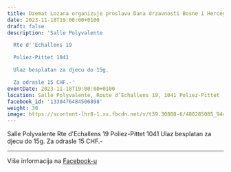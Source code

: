 ```yaml
---
title: Dzemat Lozana organizuje proslavu Dana drzavnosti Bosne i Hercegovine
date: 2023-11-18T19:00:00+0100
draft: false
description: 'Salle Polyvalente

  Rte d''Echallens 19

  Poliez-Pittet 1041

  Ulaz besplatan za djecu do 15g.

  Za odrasle 15 CHF.-'
eventDate: 2023-11-18T19:00:00+0100
location: Salle Polyvalente, Route d’Echallens 19, 1041 Poliez-Pittet
facebook_id: '1330476484506898'
weight: 30
image: https://scontent-lhr8-1.xx.fbcdn.net/v/t39.30808-6/480285085_944333661160567_3277375841641556820_n.jpg?_nc_cat=107&ccb=1-7&_nc_sid=9e60e4&_nc_ohc=7NHX9GDgO1UQ7kNvwECpycc&_nc_oc=AdmX1AB7wFIkqpgT3cD2kihz_yS90q6bhZPn_YtE4n06ZqFSjn7j-plm-NUM0HmliX0&_nc_zt=23&_nc_ht=scontent-lhr8-1.xx&edm=ABTKTjYEAAAA&_nc_gid=gl4guOUrEUUyVvaOWMV4fg&oh=00_AfKQWN-lbLcgOk3xaLlbuwzo7WMWtFo0vLDJ756L9Rb0wg&oe=6838449F
---
```


Salle Polyvalente
Rte d'Echallens 19
Poliez-Pittet 1041
Ulaz besplatan za djecu do 15g.
Za odrasle 15 CHF.-

---

Više informacija na [Facebook-u](https://facebook.com/events/1330476484506898)